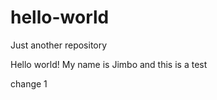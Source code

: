 # hello-world
Just another repository

Hello world!
My name is Jimbo and this is a test

change 1


